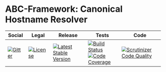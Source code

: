 # ABC-Framework: Canonical Hostname Resolver

<table>
<thead>
<tr>
<th>Social</th>
<th>Legal</th>
<th>Release</th>
<th>Tests</th>
<th>Code</th>
</tr>
</thead>
<tbody>
<tr>
<td>
<a href="https://gitter.im/SetBased/php-abc?utm_source=badge&utm_medium=badge&utm_campaign=pr-badge"><img src="https://badges.gitter.im/SetBased/php-abc.svg" alt="Gitter"/></a>
</td>
<td>
<a href="https://packagist.org/packages/setbased/abc-domain-resolver-uni"><img src="https://poser.pugx.org/setbased/abc-domain-resolver-uni/license" alt="License"/></a>
</td>
<td>
<a href="https://packagist.org/packages/setbased/abc-domain-resolver-uni"><img src="https://poser.pugx.org/setbased/abc-domain-resolver-uni/v/stable" alt="Latest Stable Version"/></a>
</td>
<td>
<a href="https://travis-ci.org/SetBased/php-abc-domain-resolver-uni"><img src="https://travis-ci.org/SetBased/php-abc-domain-resolver-uni.svg?branch=master" alt="Build Status"/></a><br/>
<a href="https://scrutinizer-ci.com/g/SetBased/php-abc-domain-resolver-uni/?branch=master"><img src="https://scrutinizer-ci.com/g/SetBased/php-abc-domain-resolver-uni/badges/coverage.png?b=master" alt="Code Coverage"/></a>
</td>
<td>
<a href="https://scrutinizer-ci.com/g/SetBased/php-abc-domain-resolver-uni/?branch=master"><img src="https://scrutinizer-ci.com/g/SetBased/php-abc-domain-resolver-uni/badges/quality-score.png?b=master" alt="Scrutinizer Code Quality"/></a>
</td>
</tr>
</tbody>
</table>
